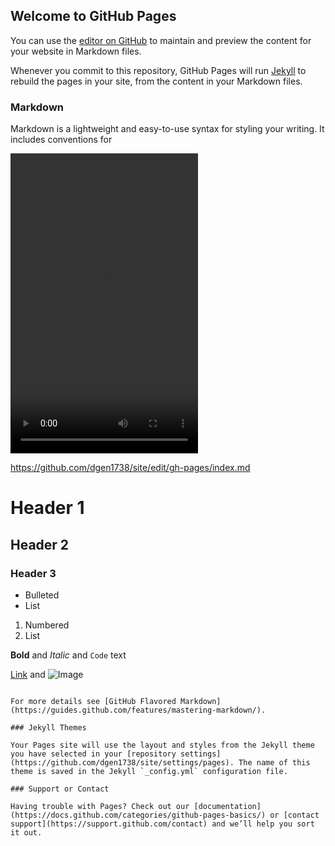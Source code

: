 ## Welcome to GitHub Pages

You can use the [editor on GitHub](https://github.com/dgen1738/site/edit/gh-pages/index.md) to maintain and preview the content for your website in Markdown files.

Whenever you commit to this repository, GitHub Pages will run [Jekyll](https://jekyllrb.com/) to rebuild the pages in your site, from the content in your Markdown files.

### Markdown

Markdown is a lightweight and easy-to-use syntax for styling your writing. It includes conventions for

<link href="https://vjs.zencdn.net/5.10.4/video-js.css" rel="stylesheet">
<div>
  <video id="my-video" class="video-js" controls preload="auto" width="300" height="480" data-setup='{"playbackRates": [1, 1.5, 2] }'>
    <source src="<!------- ADD VIDEO  LINK HERE ------>" type='video/mp4'>
    <p class="vjs-no-js">
      To view this video please enable JavaScript, and consider upgrading to a web browser that
      [link](http://videojs.com/html5-video-support/) target="_blank">supports HTML5 video</a>
    </p>
  </video>
</div>

<script src="https://vjs.zencdn.net/5.10.4/video.js"></script>

https://github.com/dgen1738/site/edit/gh-pages/index.md

# Header 1
## Header 2
### Header 3

- Bulleted
- List

1. Numbered
2. List

**Bold** and _Italic_ and `Code` text

[Link](url) and ![Image](src)
```

For more details see [GitHub Flavored Markdown](https://guides.github.com/features/mastering-markdown/).

### Jekyll Themes

Your Pages site will use the layout and styles from the Jekyll theme you have selected in your [repository settings](https://github.com/dgen1738/site/settings/pages). The name of this theme is saved in the Jekyll `_config.yml` configuration file.

### Support or Contact

Having trouble with Pages? Check out our [documentation](https://docs.github.com/categories/github-pages-basics/) or [contact support](https://support.github.com/contact) and we’ll help you sort it out.
